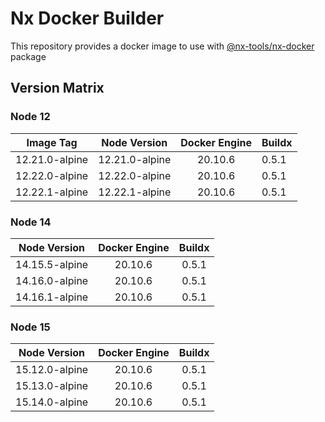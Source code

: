 # Nx Docker Builder

This repository provides a docker image to use with [@nx-tools/nx-docker](https://github.com/gperdomor/nx-tools/tree/master/packages/nx-docker) package

## Version Matrix

### Node 12

|   Image Tag    |  Node Version  | Docker Engine | Buildx |
| :------------: | :------------: | :-----------: | ------ |
| 12.21.0-alpine | 12.21.0-alpine |    20.10.6    | 0.5.1  |
| 12.22.0-alpine | 12.22.0-alpine |    20.10.6    | 0.5.1  |
| 12.22.1-alpine | 12.22.1-alpine |    20.10.6    | 0.5.1  |

### Node 14

|  Node Version  | Docker Engine | Buildx |
| :------------: | :-----------: | :----: |
| 14.15.5-alpine |    20.10.6    | 0.5.1  |
| 14.16.0-alpine |    20.10.6    | 0.5.1  |
| 14.16.1-alpine |    20.10.6    | 0.5.1  |

### Node 15

|  Node Version  | Docker Engine | Buildx |
| :------------: | :-----------: | :----: |
| 15.12.0-alpine |    20.10.6    | 0.5.1  |
| 15.13.0-alpine |    20.10.6    | 0.5.1  |
| 15.14.0-alpine |    20.10.6    | 0.5.1  |

